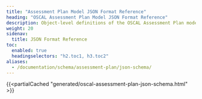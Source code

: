 ```yaml
---
title: "Assessment Plan Model JSON Format Reference"
heading: "OSCAL Assessment Plan Model JSON Format Reference"
description: Object-level definitions of the OSCAL Assessment Plan model JSON format.
weight: 20
sidenav:
  title: JSON Format Reference
toc:
  enabled: true
  headingselectors: "h2.toc1, h3.toc2"
aliases:
  - /documentation/schema/assessment-plan/json-schema/
---
```


{{<partialCached "generated/oscal-assessment-plan-json-schema.html" >}}
